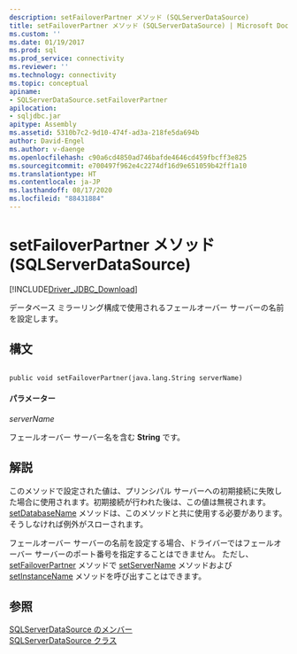 ```yaml
---
description: setFailoverPartner メソッド (SQLServerDataSource)
title: setFailoverPartner メソッド (SQLServerDataSource) | Microsoft Docs
ms.custom: ''
ms.date: 01/19/2017
ms.prod: sql
ms.prod_service: connectivity
ms.reviewer: ''
ms.technology: connectivity
ms.topic: conceptual
apiname:
- SQLServerDataSource.setFailoverPartner
apilocation:
- sqljdbc.jar
apitype: Assembly
ms.assetid: 5310b7c2-9d10-474f-ad3a-218fe5da694b
author: David-Engel
ms.author: v-daenge
ms.openlocfilehash: c90a6cd4850ad746bafde4646cd459fbcff3e825
ms.sourcegitcommit: e700497f962e4c2274df16d9e651059b42ff1a10
ms.translationtype: HT
ms.contentlocale: ja-JP
ms.lasthandoff: 08/17/2020
ms.locfileid: "88431884"
---
```

# <a name="setfailoverpartner-method-sqlserverdatasource"></a>setFailoverPartner メソッド (SQLServerDataSource)
[!INCLUDE[Driver_JDBC_Download](../../../includes/driver_jdbc_download.md)]

  データベース ミラーリング構成で使用されるフェールオーバー サーバーの名前を設定します。  
  
## <a name="syntax"></a>構文  
  
```  
  
public void setFailoverPartner(java.lang.String serverName)  
```  
  
#### <a name="parameters"></a>パラメーター  
 *serverName*  
  
 フェールオーバー サーバー名を含む **String** です。  
  
## <a name="remarks"></a>解説  
 このメソッドで設定された値は、プリンシパル サーバーへの初期接続に失敗した場合に使用されます。初期接続が行われた後は、この値は無視されます。 [setDatabaseName](../../../connect/jdbc/reference/setdatabasename-method-sqlserverdatasource.md) メソッドは、このメソッドと共に使用する必要があります。そうしなければ例外がスローされます。  
  
 フェールオーバー サーバーの名前を設定する場合、ドライバーではフェールオーバー サーバーのポート番号を指定することはできません。 ただし、[setFailoverPartner](../../../connect/jdbc/reference/setfailoverpartner-method-sqlserverdatasource.md) メソッドで [setServerName](../../../connect/jdbc/reference/setservername-method-sqlserverdatasource.md) メソッドおよび [setInstanceName](../../../connect/jdbc/reference/setinstancename-method-sqlserverdatasource.md) メソッドを呼び出すことはできます。  
  
## <a name="see-also"></a>参照  
 [SQLServerDataSource のメンバー](../../../connect/jdbc/reference/sqlserverdatasource-members.md)   
 [SQLServerDataSource クラス](../../../connect/jdbc/reference/sqlserverdatasource-class.md)  
  
  

